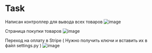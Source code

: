 # Task

Написан контроллер для вывода всех товаров
![image](https://github.com/YourMakarov/Task/assets/74141032/9e86ed32-f90b-4de3-b849-22d8e8f752e9)

Страница покупки товаров
![image](https://github.com/YourMakarov/Task/assets/74141032/346e5d1c-a7c8-4353-899b-d48d16cf44d3)

Переход на оплату в Stripe ( Нужно получить ключи и вставить их в файл settings.py )
![image](https://github.com/YourMakarov/Task/assets/74141032/e3a67c51-5c96-449e-841e-583515d5100c)
